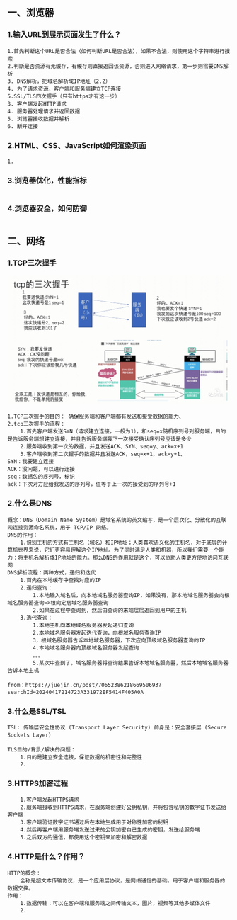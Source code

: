 ## 一、浏览器

### 1.输入URL到展示页面发生了什么？

```
1.首先判断这个URL是否合法（如何判断URL是否合法），如果不合法，则使用这个字符串进行搜索
2.判断是否资源有无缓存，有缓存则直接返回该资源，否则进入网络请求，第一步则需要DNS解析
3. DNS解析，把域名解析成IP地址（2.2）	
4. 为了请求资源，客户端和服务端建立TCP连接
5.SSL/TLS四次握手（只有https才有这一步）
3. 客户端发起HTTP请求
4. 服务器处理请求并返回数据
5. 浏览器接收数据并解析
6. 断开连接
```

### 2.HTML、CSS、JavaScript如何渲染页面

```
1.
```

### 3.浏览器优化，性能指标

```
```

### 4.浏览器安全，如何防御

```
```



## 二、网络

### 1.TCP三次握手

![](./images/tcp_01.png)

```
1.TCP三次握手的目的： 确保服务端和客户端都有发送和接受数据的能力、
2.tcp三次握手的流程：
	1.首先客户端发送SYN（请求建立连接，一般为1），和seq=x随机序列号到服务端，目的是告诉服务端想建立连接，并且告诉服务端我下一次接受确认序列号应该是多少
	2.服务端收到第一次的数据，并且发送ACK、SYN、seq=y、ack=x+1
	3.客户端收到第二次握手的数据并且发送ACK，seq=x+1，ack=y+1、
SYN：我要建立连接
ACK：没问题，可以进行连接
seq：数据包的序列号，标识
ack：下次对方应给我发送的序列号，值等于上一次的接受到的序列号+1
```

### 2.什么是DNS

```
概念：DNS（Domain Name System）是域名系统的英文缩写，是一个层次化、分散化的互联网连接资源命名系统，用于 TCP/IP 网络。
DNS的作用：
	1.识别主机的方式有主机名（域名）和IP地址；人类喜欢语义化的主机名，对于底层的计算机世界来说，它们更容易理解这个IP地址。为了同时满足人类和机器，所以我们需要一个能力：将主机名解析成IP地址的能力。那么DNS的作用就是这个，可以协助人类更方便地访问互联网
DNS解析流程：两种方式，递归和迭代
	1.首先在本地缓存中查找对应的IP
	2.递归查询：
		1.本地输入域名后，向本地域名服务器查询IP，如果没有，那本地域名服务器会向根域名服务器查询=>根向定居域名服务器查询
		2.如果在过程中查询到，然后由查询的末端层层返回到用户的主机
	3.迭代查询：
		1.本地主机向本地域名服务器发起递归查询
		2.本地域名服务器发起迭代查询，向根域名服务查询IP
		3，根域名服务器告诉本地域名服务器，下次应向顶级域名服务器查询的IP
		4.本地域名服务器向顶级域名服务器发起查询
		。。。
		5.某次中查到了，域名服务器将查询结果告诉本地域名服务器，然后本地域名服务器告诉本地主机
		
from：https://juejin.cn/post/7065238621866950693?searchId=20240417214723A331972EF5414F405A0A
```

### 3.什么是SSL/TSL

```
TSL: 传输层安全性协议 (Transport Layer Security) 前身是：安全套接层 (Secure Sockets Layer）

TLS目的/背景/解决的问题：
	1.目的是建立安全连接，保证数据的机密性和完整性
	2.
```
### 3.HTTPS加密过程

```
	1.客户端发起HTTPS请求
	2.服务端接收到HTTPS请求，在服务端创建好公钥私钥，并将包含私钥的数字证书发送给客户端
	3.客户端验证数字证书通过后在本地生成用于对称性加密的秘钥
	4.然后再客户端用服务端发送过来的公钥加密自己生成的密钥，发送给服务端
	5.之后双方的通信，都使用这个密钥来加密和解密数据
```

### 4.HTTP是什么？作用？

```
HTTP的概念：
	全称是超文本传输协议，是一个应用层协议，是网络通信的基础，用于客户端和服务器的数据交换。
作用：
	1.数据传输：可以在客户端和服务端之间传输文本，图片，视频等其他多媒体文件
	2.
```





